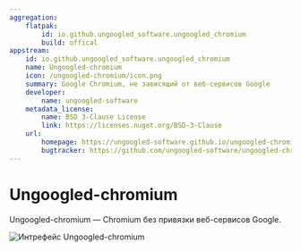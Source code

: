 ```yaml
---
aggregation:
    flatpak: 
        id: io.github.ungoogled_software.ungoogled_chromium
        build: offical
appstream:
    id: io.github.ungoogled_software.ungoogled_chromium
    name: Ungoogled-chromium
    icon: /ungoogled-chromium/icon.png
    summary: Google Chromium, не зависящий от веб-сервисов Google
    developer:
        name: ungoogled-software 
    metadata_license:
        name: BSD 3-Clause License
        link: https://licenses.nuget.org/BSD-3-Clause
    url:
        homepage: https://ungoogled-software.github.io/ungoogled-chromium-binaries/
        bugtracker: https://github.com/ungoogled-software/ungoogled-chromium/issues
---
```

# Ungoogled-chromium

Ungoogled-chromium — Сhromium без привязки веб-сервисов Google.

![Интрефейс Ungoogled-chromium](/ungoogled-chromium/preview.png)

<!--@include: @apps/_parts/install/content-flatpak.md-->
